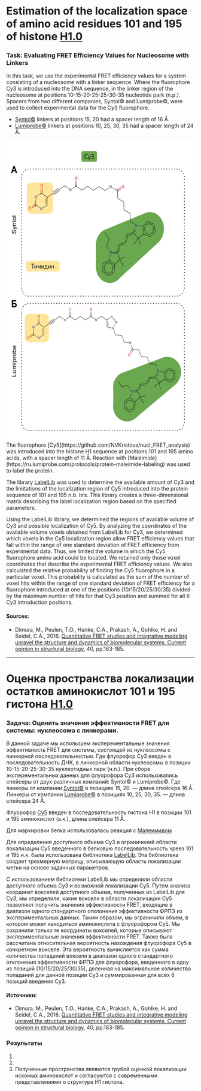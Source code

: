 # Estimation of the localization space of amino acid residues 101 and 195 of histone [H1.0](https://www.rcsb.org/structure/6hq1) 

### Task: Evaluating FRET Efficiency Values for Nucleosome with Linkers
In this task, we use the experimental FRET efficiency values for a system consisting of a nucleosome with a linker sequence. Where the fluorophore Cy3 is introduced into the DNA sequence, in the linker region of the nucleosome at positions 10-15-20-25-25-30-35 nucleotide park (n.p.). Spacers from two different companies, Syntol© and Lumiprobe©, were used to collect experimental data for the Cy3 fluorophore. 

 - [Syntol©](https://github.com/NVKristovs/nucl_FRET_analysis/blob/main/images/Syntol_Lumiprobe_Cy3.jpg) linkers at positions 15, 20 had a spacer length of 16 Å. 
 - [Lumiprobe©](https://github.com/NVKristovs/nucl_FRET_analysis/blob/main/images/Syntol_Lumiprobe_Cy3.jpg) linkers at positions 10, 25, 30, 35 had a spacer length of 24 Å. 
<img src=" https://github.com/NVKristovs/nucl_FRET_analysis/blob/main/images/Syntol_Lumiprobe_Cy3.jpg" width="600" height="800" style="max-width: 100%;">
The fluorophore [Су5](https://github.com/NVKristovs/nucl_FRET_analysis) was introduced into the histone H1 sequence at positions 101 and 195 amino acids, with a spacer length of 11 Å.
Reaction with [Maleimide](https://ru.lumiprobe.com/protocols/protein-maleimide-labeling) was used to label the protein.

The library [LabelLib](https://github.com/Fluorescence-Tools/LabelLib) was used to determine the available amount of Cy3 and the limitations of the localization region of Cy5 introduced into the protein sequence of 101 and 195 n.b. hrs. This library creates a three-dimensional matrix describing the label localization region based on the specified parameters.

Using the LabelLib library, we determined the regions of available volume of Cy3 and possible localization of Cy5. By analyzing the coordinates of the available volume voxels obtained from LabelLib for Cy3, we determined which voxels in the Cy5 localization region allow FRET efficiency values that fall within the range of one standard deviation of FRET efficiency from experimental data. Thus, we limited the volume in which the Cy5 fluorophore amino acid could be located. We retained only those voxel coordinates that describe the experimental FRET efficiency values. We also calculated the relative probability of finding the Cy5 fluorophore in a particular voxel. This probability is calculated as the sum of the number of voxel hits within the range of one standard deviation of FRET efficiency for a fluorophore introduced at one of the positions (10/15/20/25/30/35) divided by the maximum number of hits for that Cy3 position and summed for all 6 Cy3 introduction positions.

#### Sources:

- Dimura, M., Peulen, T.O., Hanke, C.A., Prakash, A., Gohlke, H. and Seidel, C.A., 2016. [Quantitative FRET studies and integrative modeling unravel the structure and dynamics of biomolecular systems. Current opinion in structural biology](https://www.sciencedirect.com/science/article/pii/S0959440X1630197X?via%3Dihub), 40, pp.163-185.
--------------------------------------------------------------------------------
# Оценка пространства локализации остатков аминокислот 101 и 195 гистона [Н1.0](https://www.rcsb.org/structure/6hq1) 

### Задача: Оценить значения эффективности FRET для системы: нуклеосома с линкерами. 
В данной задаче мы используем эксперементальные значения эффективность FRET для системы, состоящей из нуклеосомы с линкерной последовательностью. Где флуорофор Су3 введен в последовательность ДНК, в линкерной области нуклеосомы в позиции 10-15-20-25-30-35 нуклеотидных парк (н.п.). При сборе эксперементальных данных для флуорофора Cy3 использовались спейсеры от двух различных компаний: Syntol© и Lumiprobe©. 
Где линкеры от компании [Syntol©](https://github.com/NVKristovs/nucl_FRET_analysis/blob/main/images/Syntol_Lumiprobe_Cy3.jpg) в позициях 15, 20. — длина спейсера 16 Å.
Линкеры от компании [Lumiprobe©](https://github.com/NVKristovs/nucl_FRET_analysis/blob/main/images/Syntol_Lumiprobe_Cy3.jpg) в позициях 10, 25, 30, 35. — длина спейсера 24 Å.

Флуорофор [Су5](https://github.com/NVKristovs/nucl_FRET_analysis) введен в последовательность гистона Н1 в позиции 101 и 195 аминокислот (а.к.), длина спейсера 11 Å.

Для маркировки белка использовалась реакция с [Малеимидом](https://ru.lumiprobe.com/protocols/protein-maleimide-labeling)

Для определения доступного объема Cy3 и ограничений области локализации Сy5 введенного в белковую последовательность чреез 101 и 195 н.к. была использована библиотека [LabelLib](https://github.com/Fluorescence-Tools/LabelLib). Эта библиотека создает трехмерную матрицу, описывающую область локализации метки на основе заданных параметров.

С использованием библиотеки LabelLib мы определили области доступного объема Cy3 и возможной локализации Cy5. Путем анализа координат вокселей доступного объема, полученных из LabelLib для Cy3, мы определили, какие воксели в области локализации Cy5 позволяют получить значения эффективности FRET, входящие в диапазон одного стандартного отклонения эффективности ФРПЭ из экспериментальных данных. Таким образом, мы ограничили объем, в котором может находиться аминокислота с флуорофором Cy5. Мы сохранили только те координаты вокселей, которые описывают экспериментальные значения эффективности FRET. Также была рассчитана относительная вероятность нахождения флуорофора Cy5 в конкретном вокселе. Эта вероятность вычисляется как сумма количества попаданий вокселя в диапазон одного стандартного отклонения эффективности ФРПЭ для флуорофора, введенного в одну из позиций (10/15/20/25/30/35), деленная на максимальное количество попаданий для данной позиции  Cy3 и суммированная для всех 6 позиций введения Cy3.

#### Источники:

- Dimura, M., Peulen, T.O., Hanke, C.A., Prakash, A., Gohlke, H. and Seidel, C.A., 2016. [Quantitative FRET studies and integrative modeling unravel the structure and dynamics of biomolecular systems. Current opinion in structural biology](https://www.sciencedirect.com/science/article/pii/S0959440X1630197X?via%3Dihub), 40, pp.163-185.


### Результаты 
1.  
2. 
3. Полученные пространства являются грубой оценкой локализации искомых аминокислот и согласуются с современными представлениями о структуре Н1 гистона.

